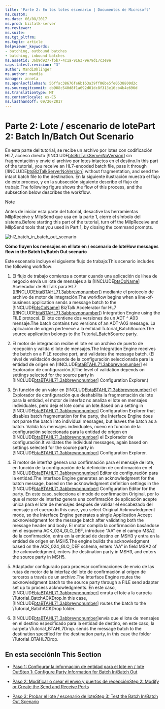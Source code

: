 ```yaml
---
title: 'Parte 2: En los lotes escenario | Documentos de Microsoft'
ms.custom: 
ms.date: 06/08/2017
ms.prod: biztalk-server
ms.reviewer: 
ms.suite: 
ms.tgt_pltfrm: 
ms.topic: article
helpviewer_keywords:
- batching, outbound batches
- batching, inbound batches
ms.assetid: 36b9d927-f5b7-4c1a-9163-9e79d17c3e9e
caps.latest.revision: "3"
author: MandiOhlinger
ms.author: mandia
manager: anneta
ms.openlocfilehash: 56ffac38676fe6b163a39ff06be5fe0538800d2c
ms.sourcegitcommit: cb908c540d8f1a692d01dc8f313e16cb4b4e696d
ms.translationtype: MT
ms.contentlocale: es-ES
ms.lasthandoff: 09/20/2017
---
```

# <a name="part-2-batch-inbatch-out-scenario"></a><span data-ttu-id="9d712-102">Parte 2: Lote / escenario de lote</span><span class="sxs-lookup"><span data-stu-id="9d712-102">Part 2: Batch In/Batch Out Scenario</span></span>
<span data-ttu-id="9d712-103">En esta parte del tutorial, se recibe un archivo por lotes con codificación HL7, acceso directo [!INCLUDE[btsBizTalkServerNoVersion](../../includes/btsbiztalkservernoversion-md.md)] sin fragmentación y envíe el archivo por lotes intactos en el destino.</span><span class="sxs-lookup"><span data-stu-id="9d712-103">In this part of the tutorial, you receive an HL7-encoded batch file, pass it through [!INCLUDE[btsBizTalkServerNoVersion](../../includes/btsbiztalkservernoversion-md.md)] without fragmentation, and send the intact batch file to the destination.</span></span> <span data-ttu-id="9d712-104">En la siguiente ilustración muestra el flujo de este proceso, y en la subsección siguiente describe el flujo de trabajo.</span><span class="sxs-lookup"><span data-stu-id="9d712-104">The following figure shows the flow of this process, and the subsection below describes the workflow.</span></span>  
  
> [!NOTE]
>  <span data-ttu-id="9d712-105">Antes de iniciar esta parte del tutorial, desactive las herramientas MllpReceive y MllpSend que usa en la parte 1, cierre el símbolo del sistema.</span><span class="sxs-lookup"><span data-stu-id="9d712-105">Before starting this part of the tutorial, turn off the MllpReceive and MllpSend tools that you used in Part 1, by closing the command prompts.</span></span>  
  
 ![](../../adapters-and-accelerators/accelerator-hl7/media/hl7-batch-in-batch-out-scenario.gif "hl7_batch_in_batch_out_scenario")  
  
 <span data-ttu-id="9d712-106">**Cómo fluyen los mensajes en el lote en / escenario de lote**</span><span class="sxs-lookup"><span data-stu-id="9d712-106">**How messages flow in the Batch In/Batch Out scenario**</span></span>  
  
 <span data-ttu-id="9d712-107">Este escenario incluye el siguiente flujo de trabajo:</span><span class="sxs-lookup"><span data-stu-id="9d712-107">This scenario includes the following workflow:</span></span>  
  
1.  <span data-ttu-id="9d712-108">El flujo de trabajo comienza a contar cuando una aplicación de línea de negocio envía un lote de mensajes a la [!INCLUDE[btsCoName](../../includes/btsconame-md.md)] Acelerador de BizTalk para HL7 ([!INCLUDE[btaBTAHL71.3abbrevnonumber](../../includes/btabtahl71-3abbrevnonumber-md.md)]) mediante el protocolo de archivo de motor de integración.</span><span class="sxs-lookup"><span data-stu-id="9d712-108">The workflow begins when a line-of-business application sends a message batch to the [!INCLUDE[btsCoName](../../includes/btsconame-md.md)] BizTalk Accelerator for HL7 ([!INCLUDE[btaBTAHL71.3abbrevnonumber](../../includes/btabtahl71-3abbrevnonumber-md.md)]) Integration Engine using the FILE protocol.</span></span> <span data-ttu-id="9d712-109">El lote contiene dos versiones de un ADT ^ A03 mensaje.</span><span class="sxs-lookup"><span data-stu-id="9d712-109">The batch contains two versions of an ADT^A03 message.</span></span> <span data-ttu-id="9d712-110">La aplicación de origen pertenece a la entidad Tutorial_BatchSource.</span><span class="sxs-lookup"><span data-stu-id="9d712-110">The source application belongs to the Tutorial_BatchSource party.</span></span>  
  
2.  <span data-ttu-id="9d712-111">El motor de integración recibe el lote en un archivo de puerto de recepción y valida el lote de mensajes.</span><span class="sxs-lookup"><span data-stu-id="9d712-111">The Integration Engine receives the batch on a FILE receive port, and validates the message batch.</span></span> <span data-ttu-id="9d712-112">(El nivel de validación depende de la configuración seleccionada para la entidad de origen en [!INCLUDE[btaBTAHL71.3abbrevnonumber](../../includes/btabtahl71-3abbrevnonumber-md.md)] el Explorador de configuración.)</span><span class="sxs-lookup"><span data-stu-id="9d712-112">(The level of validation depends on settings selected for the source party in [!INCLUDE[btaBTAHL71.3abbrevnonumber](../../includes/btabtahl71-3abbrevnonumber-md.md)] Configuration Explorer.)</span></span>  
  
3.  <span data-ttu-id="9d712-113">En función de un valor en [!INCLUDE[btaBTAHL71.3abbrevnonumber](../../includes/btabtahl71-3abbrevnonumber-md.md)] el Explorador de configuración que deshabilita la fragmentación de lote para la entidad, el motor de interfaz no analiza el lote en mensajes individuales, pero deja el lote como un lote.</span><span class="sxs-lookup"><span data-stu-id="9d712-113">Based on a setting in [!INCLUDE[btaBTAHL71.3abbrevnonumber](../../includes/btabtahl71-3abbrevnonumber-md.md)] Configuration Explorer that disables batch fragmentation for the party, the Interface Engine does not parse the batch into individual messages, but leaves the batch as a batch.</span></span> <span data-ttu-id="9d712-114">Valida los mensajes individuales, nuevo en función de la configuración seleccionada para la entidad de origen en [!INCLUDE[btaBTAHL71.3abbrevnonumber](../../includes/btabtahl71-3abbrevnonumber-md.md)] el Explorador de configuración.</span><span class="sxs-lookup"><span data-stu-id="9d712-114">It validates the individual messages, again based on settings selected for the source party in [!INCLUDE[btaBTAHL71.3abbrevnonumber](../../includes/btabtahl71-3abbrevnonumber-md.md)] Configuration Explorer.</span></span>  
  
4.  <span data-ttu-id="9d712-115">El motor de interfaz genera una confirmación para el mensaje de lote, en función de la configuración de la definición de confirmación en el [!INCLUDE[btaBTAHL71.3abbrevnonumber](../../includes/btabtahl71-3abbrevnonumber-md.md)] Editor de configuración para la entidad.</span><span class="sxs-lookup"><span data-stu-id="9d712-115">The Interface Engine generates an acknowledgment for the batch message, based on the acknowledgment definition settings in the [!INCLUDE[btaBTAHL71.3abbrevnonumber](../../includes/btabtahl71-3abbrevnonumber-md.md)] Configuration Editor for the party.</span></span> <span data-ttu-id="9d712-116">En este caso, selecciona el modo de confirmación Original, por lo que el motor de interfaz genera una confirmación de aplicación acepte única para el lote de mensajes después de validar el encabezado del mensaje y el cuerpo.</span><span class="sxs-lookup"><span data-stu-id="9d712-116">In this case, you select Original Acknowledgment mode, so the Interface Engine generates a single Application Accept acknowledgment for the message batch after validating both the message header and body.</span></span> <span data-ttu-id="9d712-117">El motor compila la confirmación basándose en el esquema ACK_024_GLO_DEF, introduce "AA" en el campo MSA2 de la confirmación, entra en la entidad de destino en MSH3 y entra en la entidad de origen en MSH5.</span><span class="sxs-lookup"><span data-stu-id="9d712-117">The engine builds the acknowledgment based on the ACK_024_GLO_DEF schema, enters "AA" in field MSA2 of the acknowledgment, enters the destination party in MSH3, and enters the source party in MSH5.</span></span>  
  
5.  <span data-ttu-id="9d712-118">Adaptador configurado para procesar confirmaciones de envío de las rutas de motor de la interfaz del lote de confirmación al origen de terceros a través de un archivo.</span><span class="sxs-lookup"><span data-stu-id="9d712-118">The Interface Engine routes the acknowledgment batch to the source party through a FILE send adapter set up to process acknowledgments.</span></span> <span data-ttu-id="9d712-119">En este caso, [!INCLUDE[btaBTAHL71.3abbrevnonumber](../../includes/btabtahl71-3abbrevnonumber-md.md)] enruta el lote a la carpeta \Tutorial_BatchACKDrop.</span><span class="sxs-lookup"><span data-stu-id="9d712-119">In this case, [!INCLUDE[btaBTAHL71.3abbrevnonumber](../../includes/btabtahl71-3abbrevnonumber-md.md)] routes the batch to the \Tutorial_BatchACKDrop folder.</span></span>  
  
6.  [!INCLUDE[btaBTAHL71.3abbrevnonumber](../../includes/btabtahl71-3abbrevnonumber-md.md)]<span data-ttu-id="9d712-120">envía que el lote de mensajes en el destino especificado para la entidad de destino, en este caso, la carpeta \Tutorial_BTAHL7Drop.</span><span class="sxs-lookup"><span data-stu-id="9d712-120"> sends the message batch to the destination specified for the destination party, in this case the folder \Tutorial_BTAHL7Drop.</span></span>  
  
## <a name="in-this-section"></a><span data-ttu-id="9d712-121">En esta sección</span><span class="sxs-lookup"><span data-stu-id="9d712-121">In This Section</span></span>  
  
-   [<span data-ttu-id="9d712-122">Paso 1: Configurar la información de entidad para el lote en / lote Out</span><span class="sxs-lookup"><span data-stu-id="9d712-122">Step 1: Configure Party Information for Batch In/Batch Out</span></span>](../../adapters-and-accelerators/accelerator-hl7/step-1-configure-party-information-for-batch-in-batch-out.md)  
  
-   [<span data-ttu-id="9d712-123">Paso 2: Modificar o crear el envío y puertos de recepción</span><span class="sxs-lookup"><span data-stu-id="9d712-123">Step 2: Modify or Create the Send and Receive Ports</span></span>](../../adapters-and-accelerators/accelerator-hl7/step-2-modify-or-create-the-send-and-receive-ports.md)  
  
-   [<span data-ttu-id="9d712-124">Paso 3: Probar el lote / escenario de lote</span><span class="sxs-lookup"><span data-stu-id="9d712-124">Step 3: Test the Batch In/Batch Out Scenario</span></span>](../../adapters-and-accelerators/accelerator-hl7/step-3-test-the-batch-in-batch-out-scenario.md)